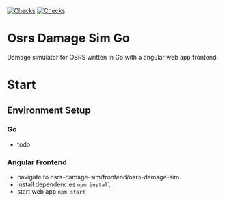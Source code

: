 [![Checks](https://github.com/Maurits825/osrs-damage-sim/actions/workflows/osrs-dmg-sim-test.yml/badge.svg)](https://github.com/Maurits825/osrs-damage-sim/actions/workflows/osrs-dmg-sim-test.yml) [![Checks](https://github.com/Maurits825/osrs-damage-sim/actions/workflows/web-app-test.yml/badge.svg)](https://github.com/Maurits825/osrs-damage-sim/actions/workflows/web-app-test.yml)

# Osrs Damage Sim Go
Damage simulator for OSRS written in Go with a angular web app frontend.

# Start

## Environment Setup
### Go
- todo

### Angular Frontend
- navigate to osrs-damage-sim/frontend/osrs-damage-sim
- install dependencies `npm install`
- start web app `npm start`
